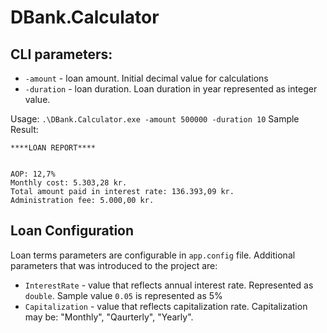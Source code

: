 # DBank.Calculator

## CLI parameters: 
- `-amount` - loan amount. Initial decimal value for calculations
- `-duration` - loan duration. Loan duration in year represented as integer value. 

Usage:
```.\DBank.Calculator.exe -amount 500000 -duration 10```
Sample Result:
```
****LOAN REPORT****


AOP: 12,7%
Monthly cost: 5.303,28 kr.
Total amount paid in interest rate: 136.393,09 kr.
Administration fee: 5.000,00 kr.

```

## Loan Configuration
Loan terms parameters are configurable in `app.config` file.
Additional parameters that was introduced to the project are:
- `InterestRate` - value that reflects annual interest rate. Represented as `double`. Sample value `0.05` is represented as 5%
- `Capitalization` - value that reflects capitalization rate. Capitalization may be: "Monthly", "Qaurterly", "Yearly".  

